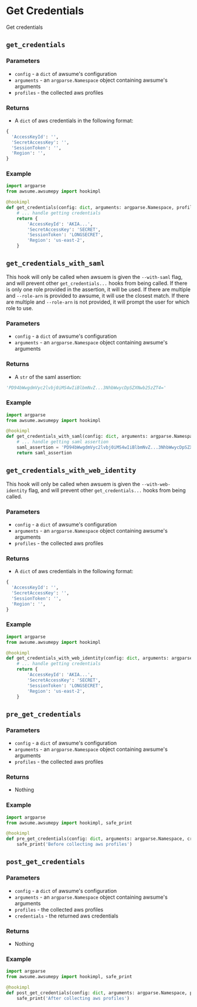 # Get Credentials

Get credentials

## `get_credentials`

### Parameters

- `config` - a `dict` of awsume's configuration
- `arguments` - an `argparse.Namespace` object containing awsume's arguments
- `profiles` - the collected aws profiles

### Returns

- A `dict` of aws credentials in the following format:

```python
{
  'AccessKeyId': '',
  'SecretAccessKey': '',
  'SessionToken': '',
  'Region': '',
}
```

### Example

```python
import argparse
from awsume.awsumepy import hookimpl

@hookimpl
def get_credentials(config: dict, arguments: argparse.Namespace, profiles: dict):
    # ... handle getting credentials
    return {
        'AccessKeyId': 'AKIA...',
        'SecretAccessKey': 'SECRET',
        'SessionToken': 'LONGSECRET',
        'Region': 'us-east-2',
    }
```

## `get_credentials_with_saml`

This hook will only be called when awsuem is given the `--with-saml` flag, and will prevent other `get_credentials...` hooks from being called. If there is only one role provided in the assertion, it will be used. If there are multiple and `--role-arn` is provided to awsume, it will use the closest match. If there are multiple and `--role-arn` is not provided, it will prompt the user for which role to use.

### Parameters

- `config` - a `dict` of awsume's configuration
- `arguments` - an `argparse.Namespace` object containing awsume's arguments

### Returns

- A `str` of the saml assertion:

```python
'PD94bWwgdmVyc2lvbj0iMS4wIiBlbmNvZ...3NhbWwycDpSZXNwb25zZT4='
```

### Example

```python
import argparse
from awsume.awsumepy import hookimpl

@hookimpl
def get_credentials_with_saml(config: dict, arguments: argparse.Namespace):
    # ... handle getting saml assertion
    saml_assertion = 'PD94bWwgdmVyc2lvbj0iMS4wIiBlbmNvZ...3NhbWwycDpSZXNwb25zZT4='
    return saml_assertion
```

## `get_credentials_with_web_identity`

This hook will only be called when awsuem is given the `--with-web-identity` flag, and will prevent other `get_credentials...` hooks from being called.

### Parameters

- `config` - a `dict` of awsume's configuration
- `arguments` - an `argparse.Namespace` object containing awsume's arguments
- `profiles` - the collected aws profiles

### Returns

- A `dict` of aws credentials in the following format:

```python
{
  'AccessKeyId': '',
  'SecretAccessKey': '',
  'SessionToken': '',
  'Region': '',
}
```

### Example

```python
import argparse
from awsume.awsumepy import hookimpl

@hookimpl
def get_credentials_with_web_identity(config: dict, arguments: argparse.Namespace, profiles: dict):
    # ... handle getting credentials
    return {
        'AccessKeyId': 'AKIA...',
        'SecretAccessKey': 'SECRET',
        'SessionToken': 'LONGSECRET',
        'Region': 'us-east-2',
    }
```

## `pre_get_credentials`

### Parameters

- `config` - a `dict` of awsume's configuration
- `arguments` - an `argparse.Namespace` object containing awsume's arguments
- `profiles` - the collected aws profiles

### Returns

- Nothing

### Example

```python
import argparse
from awsume.awsumepy import hookimpl, safe_print

@hookimpl
def pre_get_credentials(config: dict, arguments: argparse.Namespace, credentials_file: str, config_file: str):
    safe_print('Before collecting aws profiles')
```

## `post_get_credentials`

### Parameters

- `config` - a `dict` of awsume's configuration
- `arguments` - an `argparse.Namespace` object containing awsume's arguments
- `profiles` - the collected aws profiles
- `credentials` - the returned aws credentials

### Returns

- Nothing

### Example

```python
import argparse
from awsume.awsumepy import hookimpl, safe_print

@hookimpl
def post_get_credentials(config: dict, arguments: argparse.Namespace, profiles: dict, credentials: dict)):
    safe_print('After collecting aws profiles')
```
